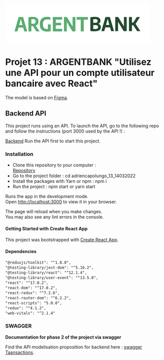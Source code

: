 ![alt text](https://github.com/acapolungo/adriencapolungo_13_14032022/blob/home/public/img/argentBankLogo.png)

# Projet 13 : ARGENTBANK "Utilisez une API pour un compte utilisateur bancaire avec React"

The model is based on [Figma](https://www.figma.com/file/BMomGVZqLZb811mDMShpLu/UI-design-Sportify-FR?node-id=1%3A2).

## Backend API

This project runs using an API. To launch the API, go to the following repo and follow the instructions (port 3000 used by the API !) :

[Backend](https://github.com/OpenClassrooms-Student-Center/Project-10-Bank-API)
Run the API first to start this project.

### Installation

* Clone this repository to your computer :  
[Repository](https://github.com/acapolungo/adriencapolungo_13_14032022)
* Go to the project folder : cd adriencapolungo_13_14032022
* Install the packages with Yarn or npm : npm i
* Run the project : npm start or yarn start

Runs the app in the development mode.\
Open [http://localhost:3000](http://localhost:3000) to view it in your browser.

The page will reload when you make changes.\
You may also see any lint errors in the console.

#### Getting Started with Create React App

This project was bootstrapped with [Create React App](https://github.com/facebook/create-react-app).

#### Dependencies

    "@reduxjs/toolkit": "^1.8.0",
    "@testing-library/jest-dom": "^5.16.2",
    "@testing-library/react": "^12.1.4",
    "@testing-library/user-event": "^13.5.0",
    "react": "^17.0.2",
    "react-dom": "^17.0.2",
    "react-redux": "^7.2.6",
    "react-router-dom": "^6.2.2",
    "react-scripts": "5.0.0",
    "redux": "^4.1.2",
    "web-vitals": "^2.1.4"

### SWAGGER

**Documentation for phase 2 of the project via swagger**

Find the API modelisation proposition for backend here :
[swagger Taansactions](https://github.com/acapolungo/adriencapolungo_13_14032022/blob/master/swaggerTransactions.yaml).
